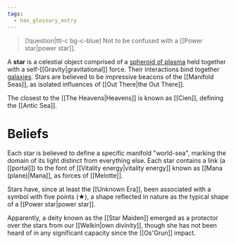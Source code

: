 ```yaml
---
tags:
  - has_glossary_entry
---
```


>[!question|ttl-c bg-c-blue] Not to be confused with a [[Power star|power star]].

A **star** is a celestial object comprised of a [spheroid of plasma](https://en.wikipedia.org/wiki/Star) held together with a self-[[Gravity|gravitational]] force. Their interactions bind together [galaxies](https://en.wikipedia.org/wiki/Galaxy). Stars are believed to be impressive beacons of the [[Manifold Seas]], as isolated influences of  [[Out There|the Out There]].

The closest to the [[The Heavens|Heavens]] is known as [[Cien]], defining the [[Antic Sea]].

# Beliefs
 Each star is believed to define a specific manifold "world-sea", marking the domain of its light distinct from everything else. Each star contains a link (a [[portal]]) to the font of [[Vitality energy|vitality energy]] known as [[Mana (plane)|Mana]], as forces of [[Melotte]].

Stars have, since at least the [[Unknown Era]], been associated with a symbol with five points (★), a shape reflected in nature as the typical shape of a [[Power star|power star]].

Apparently, a deity known as the [[Star Maiden]] emerged as a protector over the stars from our [[Welkin|own divinity]], though she has not  been heard of in any significant capacity since the [[Os'Grun]] impact.